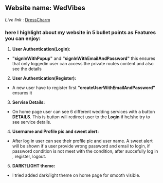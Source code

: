 ## Website name: WedVibes ##

*Live link* : [DressCharm](https://social-event-36b66.web.app)

### here I highlight about my website in 5 bullet points as Features you can enjoy: ###

1. **User Authentication(Login):**

- **"signInWithPopup"** and **"signInWithEmailAndPassword"** this ensures that only loggedin user can access the private routes content and also see the details
  
2. **User Authentication(Register):**

- A new user have to register first **"createUserWithEmailAndPassword"** ensures it

3. **Servise Details:**

- On home page user can see 6 different wedding services with a button **DETAILS**. This is button will redirect user to the **Login** if he/she try to see service details.

4. **Username and Profile pic and sweet alert:**

- After log in user can see their profile pic and user name. A sweet alert will be shown if a user provide wrong password and email to login, if password condition is not meet with the condition, after succefully log in , register, logout.
   
5. **DARK?LIGHT theme:**

- I tried added dark/light theme on home page for smooth visible.
